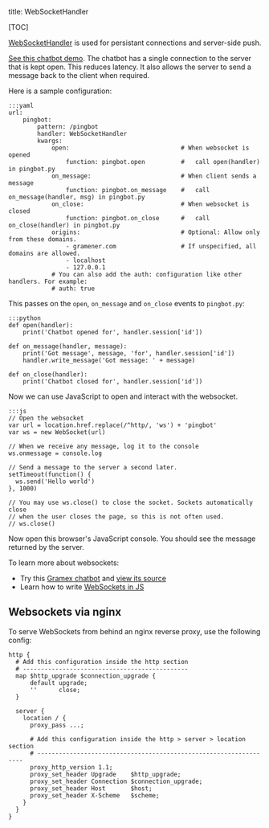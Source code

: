 title: WebSocketHandler

[TOC]

[WebSocketHandler][websockethandler] is used for persistant connections and
server-side push.

[See this chatbot demo](chat.html). The chatbot has a single connection to the
server that is kept open. This reduces latency. It also allows the server to send
a message back to the client when required.

Here is a sample configuration:

    :::yaml
    url:
        pingbot:
            pattern: /pingbot
            handler: WebSocketHandler
            kwargs:
                open:                               # When websocket is opened
                    function: pingbot.open          #   call open(handler) in pingbot.py
                on_message:                         # When client sends a message
                    function: pingbot.on_message    #   call on_message(handler, msg) in pingbot.py
                on_close:                           # When websocket is closed
                    function: pingbot.on_close      #   call on_close(handler) in pingbot.py
                origins:                            # Optional: Allow only from these domains.
                    - gramener.com                  # If unspecified, all domains are allowed.
                    - localhost
                    - 127.0.0.1
                # You can also add the auth: configuration like other handlers. For example:
                # auth: true

This passes on the `open`, `on_message` and `on_close` events to `pingbot.py`:

    :::python
    def open(handler):
        print('Chatbot opened for', handler.session['id'])

    def on_message(handler, message):
        print('Got message', message, 'for', handler.session['id'])
        handler.write_message('Got message: ' + message)

    def on_close(handler):
        print('Chatbot closed for', handler.session['id'])

Now we can use JavaScript to open and interact with the websocket.

    :::js
    // Open the websocket
    var url = location.href.replace(/^http/, 'ws') + 'pingbot'
    var ws = new WebSocket(url)

    // When we receive any message, log it to the console
    ws.onmessage = console.log

    // Send a message to the server a second later.
    setTimeout(function() {
      ws.send('Hello world')
    }, 1000)

    // You may use ws.close() to close the socket. Sockets automatically close
    // when the user closes the page, so this is not often used.
    // ws.close()

Now open this browser's JavaScript console. You should see the message returned by the server.

To learn more about websockets:

- Try this [Gramex chatbot](chat.html) and [view its source][chatbot-source]
- Learn how to write [WebSockets in JS][websocket-clients]

## Websockets via nginx

To serve WebSockets from behind an nginx reverse proxy, use the following config:

    http {
      # Add this configuration inside the http section
      # ----------------------------------------------
      map $http_upgrade $connection_upgrade {
          default upgrade;
          ''      close;
      }

      server {
        location / {
          proxy_pass ...;

          # Add this configuration inside the http > server > location section
          # ------------------------------------------------------------------
          proxy_http_version 1.1;
          proxy_set_header Upgrade    $http_upgrade;
          proxy_set_header Connection $connection_upgrade;
          proxy_set_header Host       $host;
          proxy_set_header X-Scheme   $scheme;
        }
      }
    }

[websockethandler]: https://learn.gramener.com/gramex/gramex.handlers.html#gramex.handlers.WebSocketHandler
[chatbot-source]: https://code.gramener.com/s.anand/gramex/tree/dev/gramex/apps/guide/websockethandler/websocketchat.py
[websocket-clients]: https://developer.mozilla.org/en-US/docs/Web/API/WebSockets_API/Writing_WebSocket_client_applications

<script>
var pre = [].slice.call(document.querySelectorAll('pre'))

function next() {
  var element = pre.shift(),
      text = element.textContent
  if (text.match(/new WebSocket/))
    eval(text)
  if (pre.length > 0) { next() }
}
next()
</script>
